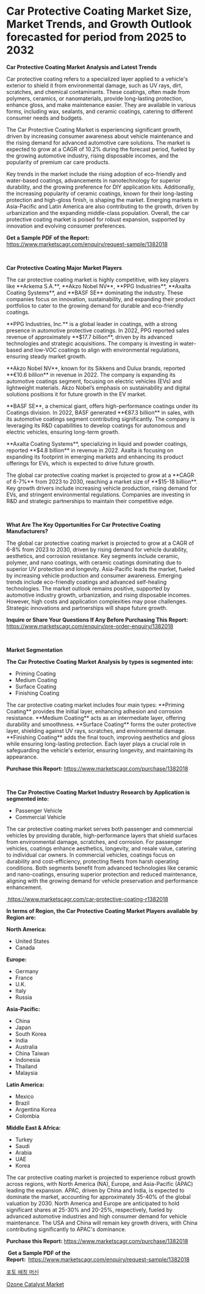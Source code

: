 <p><h1>Car Protective Coating Market Size, Market Trends, and Growth Outlook forecasted for period from 2025 to 2032</h1></p><p><strong>Car Protective Coating Market Analysis and Latest Trends</strong></p>
<p><p>Car protective coating refers to a specialized layer applied to a vehicle's exterior to shield it from environmental damage, such as UV rays, dirt, scratches, and chemical contaminants. These coatings, often made from polymers, ceramics, or nanomaterials, provide long-lasting protection, enhance gloss, and make maintenance easier. They are available in various forms, including wax, sealants, and ceramic coatings, catering to different consumer needs and budgets.</p><p>The Car Protective Coating Market is experiencing significant growth, driven by increasing consumer awareness about vehicle maintenance and the rising demand for advanced automotive care solutions. The market is expected to grow at a CAGR of 10.2% during the forecast period, fueled by the growing automotive industry, rising disposable incomes, and the popularity of premium car care products.</p><p>Key trends in the market include the rising adoption of eco-friendly and water-based coatings, advancements in nanotechnology for superior durability, and the growing preference for DIY application kits. Additionally, the increasing popularity of ceramic coatings, known for their long-lasting protection and high-gloss finish, is shaping the market. Emerging markets in Asia-Pacific and Latin America are also contributing to the growth, driven by urbanization and the expanding middle-class population. Overall, the car protective coating market is poised for robust expansion, supported by innovation and evolving consumer preferences.</p></p>
<p><strong>Get a Sample PDF of the Report:&nbsp;</strong> <a href="https://www.marketscagr.com/enquiry/request-sample/1382018?utm_campaign=1909&utm_medium=2&utm_source=Github&utm_content=ia&utm_term=26012025&utm_id=car-protective-coating">https://www.marketscagr.com/enquiry/request-sample/1382018</a></p>
<p>&nbsp;</p>
<p><strong>Car Protective Coating Major Market Players</strong></p>
<p><p>The car protective coating market is highly competitive, with key players like **Arkema S.A.**, **Akzo Nobel NV**, **PPG Industries**, **Axalta Coating Systems**, and **BASF SE** dominating the industry. These companies focus on innovation, sustainability, and expanding their product portfolios to cater to the growing demand for durable and eco-friendly coatings.</p><p>**PPG Industries, Inc.** is a global leader in coatings, with a strong presence in automotive protective coatings. In 2022, PPG reported sales revenue of approximately **$17.7 billion**, driven by its advanced technologies and strategic acquisitions. The company is investing in water-based and low-VOC coatings to align with environmental regulations, ensuring steady market growth.</p><p>**Akzo Nobel NV**, known for its Sikkens and Dulux brands, reported **€10.6 billion** in revenue in 2022. The company is expanding its automotive coatings segment, focusing on electric vehicles (EVs) and lightweight materials. Akzo Nobel’s emphasis on sustainability and digital solutions positions it for future growth in the EV market.</p><p>**BASF SE**, a chemical giant, offers high-performance coatings under its Coatings division. In 2022, BASF generated **€87.3 billion** in sales, with its automotive coatings segment contributing significantly. The company is leveraging its R&D capabilities to develop coatings for autonomous and electric vehicles, ensuring long-term growth.</p><p>**Axalta Coating Systems**, specializing in liquid and powder coatings, reported **$4.8 billion** in revenue in 2022. Axalta is focusing on expanding its footprint in emerging markets and enhancing its product offerings for EVs, which is expected to drive future growth.</p><p>The global car protective coating market is projected to grow at a **CAGR of 6-7%** from 2023 to 2030, reaching a market size of **$15-18 billion**. Key growth drivers include increasing vehicle production, rising demand for EVs, and stringent environmental regulations. Companies are investing in R&D and strategic partnerships to maintain their competitive edge.</p></p>
<p>&nbsp;</p>
<p><strong>What Are The Key Opportunities For Car Protective Coating Manufacturers?</strong></p>
<p><p>The global car protective coating market is projected to grow at a CAGR of 6-8% from 2023 to 2030, driven by rising demand for vehicle durability, aesthetics, and corrosion resistance. Key segments include ceramic, polymer, and nano coatings, with ceramic coatings dominating due to superior UV protection and longevity. Asia-Pacific leads the market, fueled by increasing vehicle production and consumer awareness. Emerging trends include eco-friendly coatings and advanced self-healing technologies. The market outlook remains positive, supported by automotive industry growth, urbanization, and rising disposable incomes. However, high costs and application complexities may pose challenges. Strategic innovations and partnerships will shape future growth.</p></p>
<p><strong>Inquire or Share Your Questions If Any Before Purchasing This Report:</strong> <a href="https://www.marketscagr.com/enquiry/pre-order-enquiry/1382018?utm_campaign=1909&utm_medium=2&utm_source=Github&utm_content=ia&utm_term=26012025&utm_id=car-protective-coating">https://www.marketscagr.com/enquiry/pre-order-enquiry/1382018</a></p>
<p>&nbsp;</p>
<p><strong>Market Segmentation</strong></p>
<p><strong>The Car Protective Coating Market Analysis by types is segmented into:</strong></p>
<p><ul><li>Priming Coating</li><li>Medium Coating</li><li>Surface Coating</li><li>Finishing Coating</li></ul></p>
<p><p>The car protective coating market includes four main types: **Priming Coating** provides the initial layer, enhancing adhesion and corrosion resistance. **Medium Coating** acts as an intermediate layer, offering durability and smoothness. **Surface Coating** forms the outer protective layer, shielding against UV rays, scratches, and environmental damage. **Finishing Coating** adds the final touch, improving aesthetics and gloss while ensuring long-lasting protection. Each layer plays a crucial role in safeguarding the vehicle's exterior, ensuring longevity, and maintaining its appearance.</p></p>
<p><strong>Purchase this Report:&nbsp;</strong><a href="https://www.marketscagr.com/purchase/1382018?utm_campaign=1909&utm_medium=2&utm_source=Github&utm_content=ia&utm_term=26012025&utm_id=car-protective-coating">https://www.marketscagr.com/purchase/1382018</a></p>
<p>&nbsp;</p>
<p><strong>The Car Protective Coating Market Industry Research by Application is segmented into:</strong></p>
<p><ul><li>Passenger Vehicle</li><li>Commercial Vehicle</li></ul></p>
<p><p>The car protective coating market serves both passenger and commercial vehicles by providing durable, high-performance layers that shield surfaces from environmental damage, scratches, and corrosion. For passenger vehicles, coatings enhance aesthetics, longevity, and resale value, catering to individual car owners. In commercial vehicles, coatings focus on durability and cost-efficiency, protecting fleets from harsh operating conditions. Both segments benefit from advanced technologies like ceramic and nano-coatings, ensuring superior protection and reduced maintenance, aligning with the growing demand for vehicle preservation and performance enhancement.</p></p>
<p><a href="https://www.marketscagr.com/car-protective-coating-r1382018?utm_campaign=1909&utm_medium=2&utm_source=Github&utm_content=ia&utm_term=26012025&utm_id=car-protective-coating">&nbsp;https://www.marketscagr.com/car-protective-coating-r1382018</a></p>
<p><strong>In terms of Region, the Car Protective Coating Market Players available by Region are:</strong></p>
<p>
    <p> <strong> North America: </strong>
        <ul>
            <li>United States</li>
            <li>Canada</li>
        </ul>
        </p> 
    <p> <strong> Europe: </strong>
        <ul>
            <li>Germany</li>
            <li>France</li>
            <li>U.K.</li>
            <li>Italy</li>
            <li>Russia</li>
        </ul>
        </p> 
    <p> <strong> Asia-Pacific: </strong>
        <ul>
            <li>China</li>
            <li>Japan</li>
            <li>South Korea</li>
            <li>India</li>
            <li>Australia</li>
            <li>China Taiwan</li>
            <li>Indonesia</li>
            <li>Thailand</li>
            <li>Malaysia</li>
        </ul>
        </p> 
    <p> <strong> Latin America: </strong>
        <ul>
            <li>Mexico</li>
            <li>Brazil</li>
            <li>Argentina Korea</li>
            <li>Colombia</li>
        </ul>
        </p> 
    <p> <strong> Middle East & Africa: </strong>
        <ul>
            <li>Turkey</li>
            <li>Saudi</li>
            <li>Arabia</li>
            <li>UAE</li>
            <li>Korea</li>
        </ul>
    </p>
    </p>
<p><p>The car protective coating market is projected to experience robust growth across regions, with North America (NA), Europe, and Asia-Pacific (APAC) leading the expansion. APAC, driven by China and India, is expected to dominate the market, accounting for approximately 35-40% of the global valuation by 2030. North America and Europe are anticipated to hold significant shares at 25-30% and 20-25%, respectively, fueled by advanced automotive industries and high consumer demand for vehicle maintenance. The USA and China will remain key growth drivers, with China contributing significantly to APAC's dominance.</p></p>
<p><strong>Purchase this Report: </strong><a href="https://www.marketscagr.com/purchase/1382018?utm_campaign=1909&utm_medium=2&utm_source=Github&utm_content=ia&utm_term=26012025&utm_id=car-protective-coating">https://www.marketscagr.com/purchase/1382018</a></p>
<p>&nbsp;<strong>Get a Sample PDF of the Report:&nbsp;&nbsp;</strong><a href="https://www.marketscagr.com/enquiry/request-sample/1382018?utm_campaign=1909&utm_medium=2&utm_source=Github&utm_content=ia&utm_term=26012025&utm_id=car-protective-coating">https://www.marketscagr.com/enquiry/request-sample/1382018</a></p>
<p><strong></strong></p>
<p><p><a href="https://github.com/laholand/Market-Research-Report-List-7/blob/main/475085334046.md?utm_campaign=1909&utm_medium=2&utm_source=Github&utm_content=ia&utm_term=26012025&utm_id=car-protective-coating">포토 에칭 머신</a></p><p><a href="https://github.com/vimar16th/Market-Research-Report-List-7/blob/main/ozone-catalyst-market.md?utm_campaign=1909&utm_medium=2&utm_source=Github&utm_content=ia&utm_term=26012025&utm_id=car-protective-coating">Ozone Catalyst Market</a></p></p>